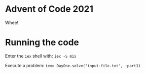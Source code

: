 # Advent of Code 2021
Whee!

# Running the code
Enter the `iex` shell with:
`iex -S mix`

Execute a problem:
`iex> DayOne.solve("input-file.txt", :part1)`
